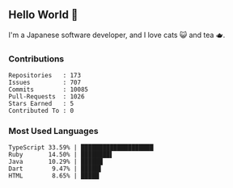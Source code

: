 ## Hello World 👋

I'm a Japanese software developer, and I love cats 😺 and tea 🫖.

### Contributions

    Repositories   : 173
    Issues         : 707
    Commits        : 10085
    Pull-Requests  : 1026
    Stars Earned   : 5
    Contributed To : 0

### Most Used Languages

    TypeScript 33.59% | ████████████████████
    Ruby       14.50% | ████████▌
    Java       10.29% | ██████
    Dart        9.47% | █████▌
    HTML        8.65% | █████
